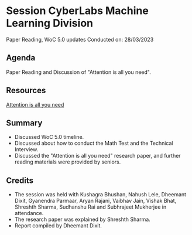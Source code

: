 # Session CyberLabs Machine Learning Division
Paper Reading, WoC 5.0 updates
Conducted on: 28/03/2023

## Agenda
Paper Reading and Discussion of "Attention is all you need".

## Resources
[Attention is all you need](https://arxiv.org/abs/1706.03762)

## Summary
* Discussed WoC 5.0 timeline.
* Discussed about how to conduct the Math Test and the Technical Interview.
* Discussed the "Attention is all you need" research paper, and further reading materials were provided by seniors.

## Credits
* The session was held with Kushagra Bhushan, Nahush Lele, Dheemant Dixit, Gyanendra Parmaar, Aryan Rajani, Vaibhav Jain, Vishak Bhat, Shreshth Sharma, Sudhanshu Rai and Subhrajeet Mukherjee in attendance.
* The research paper was explained by Shreshth Sharma.
* Report compiled by Dheemant Dixit.

